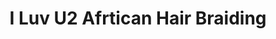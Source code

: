 ---
title: "I Luv U2 Afrtican Hair Braiding"
url: /euclid/i-luv-u2-afrtican-hair-braiding/
shop: Friseur
---